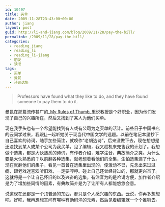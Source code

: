 ```yaml
---
id: 10497
title: 买单
date: 2009-11-28T23:43:00+00:00
author: jiang
layout: post
guid: http://li-and-jiang.com/blog/2009/11/28/pay-the-bill/
permalink: /2009/11/28/pay-the-bill/
categories:
  - reading_jiang
  - reading_li
  - reading_li-jiang
  - 朋友
  - 读书
tags:
  - 买单
  - 曼昆
  - 诗词选集
---
```

> Professors have found what they like to do, and they have found someone to pay them to do it. 

曼昆在那篇流传甚广的_[My Rules of Thumb](http://www.economics.harvard.edu/files/faculty/40_My_Rules_of_Thumb.pdf)_里说教授是个好职业，因为他们发现了自己的兴趣所在，然后又找到了某人为他们买单。

现在我手头也有一个希望能找到有人或有公司为之买单的活计。前些日子中国书店的云同学过来，我跟[Li](http://li-and-jiang.com/blog/author/li/)一起听她关于现当代中国文学的选题。以前在笔记本里抄下自己喜欢的诗词，随手加些简注，就唤作“老胡选诗”，后来没做下去，现在想想是还没找到某人或某个公司为我买单。见了编辑，我又趁机来兜售我的计划了。我想做个选集，都是大伙熟悉的诗词，有作者介绍，难字注音，典故简介之类。为什么要是大伙熟悉的？以前翻各种选集，就老想着看他们的全集，生怕选集漏了什么。现在就翻他们的集子，看见一首曾在选集里出现的，便激动不已，先念出来过过瘾，跟老戏迷喜欢听旧戏，一定要哼哼。碰上自己还曾经背过的，那就更兴奋了。这就将是一个让自己怀旧的以及兴奋的选集。有注音为的是吟诵方便，加作者介绍是为了增加些同情的因素，有典故简介是为了让所有人都能悠悠会意。

说道现在还都是一个顶普通的东西，都只是个人感兴趣的东西。云说，你再多想想吧。好吧，我再想想其间有哪种有助码洋的元素，然后见着编辑就一个个推销去。